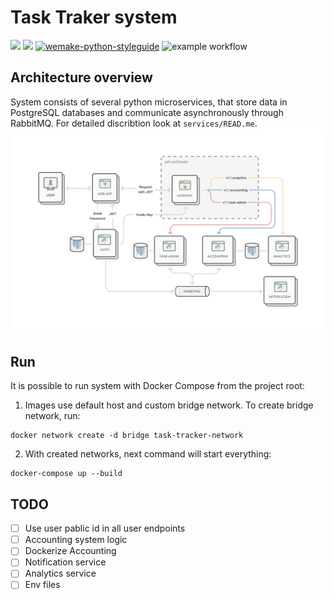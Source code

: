 # Task Traker system

![](https://img.shields.io/badge/Python-3.11-blue)
![](https://img.shields.io/badge/Poetry-1.2.2-blue)
[![wemake-python-styleguide](https://img.shields.io/badge/style-wemake-000000.svg)](https://github.com/wemake-services/wemake-python-styleguide)
![example workflow](https://github.com/Genvekt/task-tracker/actions/workflows/check_pipeline.yaml/badge.svg?branch=main)

## Architecture overview
System consists of several python microservices, that store
data in PostgreSQL databases and communicate asynchronously through RabbitMQ.
For detailed discribtion look at `services/READ.me`.
![](media/system-diagram.png)

## Run
It is possible to run system with Docker Compose from the project root:
1. Images use default host and custom bridge network. To create bridge network, run:
```shell
docker network create -d bridge task-tracker-network
```
2. With created networks, next command will start everything:
```shell
docker-compose up --build
```

## TODO
- [ ] Use user pablic id in all user endpoints
- [ ] Accounting system logic
- [ ] Dockerize Accounting
- [ ] Notification service
- [ ] Analytics service
- [ ] Env files
